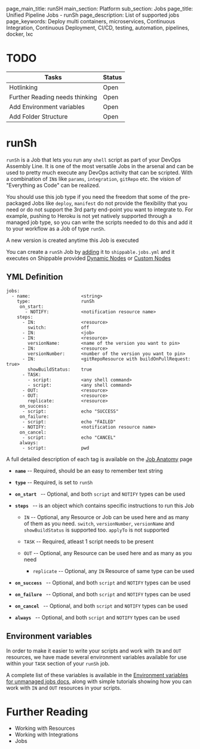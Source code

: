 page_main_title: runSH
main_section: Platform
sub_section: Jobs
page_title: Unified Pipeline Jobs - runSh
page_description: List of supported jobs
page_keywords: Deploy multi containers, microservices, Continuous Integration, Continuous Deployment, CI/CD, testing, automation, pipelines, docker, lxc

# TODO
| Tasks   |      Status    | 
|----------|-------------|
| Hotlinking |  Open | 
| Further Reading needs thinking|  Open |
| Add Environment variables|  Open |
| Add Folder Structure|  Open |

# runSh
`runSh` is a Job that lets you run any `shell` script as part of your DevOps Assembly Line. It is one of the most versatile Jobs in the arsenal and can be used to pretty much execute any DevOps activity that can be scripted. With a combination of `IN`s like `params`, `integration`, `gitRepo` etc. the vision of "Everything as Code" can be realized. 

You should use this job type if you need the freedom that some of the pre-packaged Jobs like `deploy`, `manifest` do not provide the flexibility that you need or do not support the 3rd party end-point you want to integrate to. For example, pushing to Heroku is not yet natively supported through a managed job type, so you can write the scripts needed to do this and add it to your workflow as a Job of type `runSh`.

A new version is created anytime this Job is executed

You can create a `runSh` Job by [adding](jobs-working-wth#adding) it to `shippable.jobs.yml` and it executes on Shippable provided [Dynamic Nodes]() or [Custom Nodes]()


## YML Definition
```
jobs:
  - name: 					<string>
    type: 					runSh
	 on_start:
	   - NOTIFY: 			<notification resource name>
    steps:
      - IN: 				<resource>
        switch: 			off
      - IN: 				<job>
      - IN: 				<resource>
        versionName: 		<name of the version you want to pin>
      - IN: 				<resource>
        versionNumber: 		<number of the version you want to pin>        
      - IN: 				<gitRepoResource with buildOnPullRequest: true>
        showBuildStatus:	true       
      - TASK: 
        - script: 			<any shell command>
        - script: 			<any shell command>
      - OUT: 				<resource>
      - OUT: 				<resource>
        replicate: 			<resource>
	 on_success:
      - script: 			echo "SUCCESS"
	 on_failure:
      - script: 			echo "FAILED"
      - NOTIFY: 			<notification resource name>
	 on_cancel:
      - script: 			echo "CANCEL"
	 always:
      - script: 			pwd
```
A full detailed description of each tag is available on the [Job Anatomy](jobs-working-with#jobanatomy) page

* **`name`** -- Required, should be an easy to remember text string

* **`type`** -- Required, is set to `runSh`

* **`on_start `** -- Optional, and both `script` and `NOTIFY` types can be used

* **`steps `** -- is an object which contains specific instructions to run this Job
	* `IN` -- Optional, any Resource or Job can be used here and as many of them as you need. `switch`, `versionNumber`, `versionName` and `showBuildStatus` is supported too. `applyTo` is not supported
	
	* `TASK` -- Required, atleast 1 script needs to be present 
	* `OUT` -- Optional, any Resource can be used here and as many as you need
		* `replicate` -- Optional, any `IN` Resource of same type can be used 

* **`on_success `** -- Optional, and both `script` and `NOTIFY` types can be used

* **`on_failure `** -- Optional, and both `script` and `NOTIFY` types can be used

* **`on_cancel `** -- Optional, and both `script` and `NOTIFY` types can be used

* **`always `** -- Optional, and both `script` and `NOTIFY` types can be used

## Environment variables

In order to make it easier to write your scripts and work with `IN` and `OUT` resources, we have made several environment variables available for use within your `TASK` section of your `runSh` job.

A complete list of these variables is available in the [Environment variables for unmanaged jobs docs](/platform/jobs-unmanaged/), along with simple tutorials showing how you can work with `IN` and `OUT` resources in your scripts.  

# Further Reading
* Working with Resources
* Working with Integrations
* Jobs

